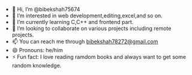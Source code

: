 - 👋 Hi, I’m @bibekshah75674
- 👀 I’m interested in web development,editing,excel,and so on.
- 🌱 I’m currently learning C,C++ and frontend part.
- 💞️ I’m looking to collaborate on various projects including remote projects.
- 📫 You can reach me through bibekshah78272@gmail.com
- 😄 Pronouns: he/him
- ⚡ Fun fact: I love reading ramdom books and always want to get some random knowledge.

<!---
bibekshah75674/bibekshah75674 is a ✨ special ✨ repository because its `README.md` (this file) appears on your GitHub profile.
You can click the Preview link to take a look at your changes.
--->
